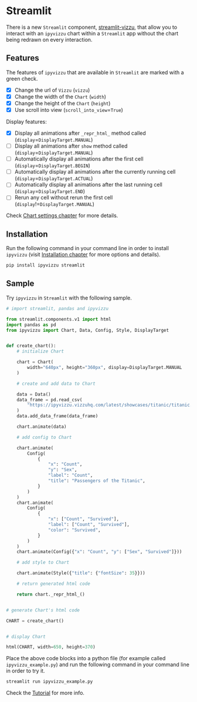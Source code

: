 # Streamlit

There is a new `Streamlit` component,
[streamlit-vizzu](https://github.com/vizzu-streamlit/streamlit-vizzu), that
allow you to interact with an `ipyvizzu` chart within a `Streamlit` app without
the chart being redrawn on every interaction.

## Features

The features of `ipyvizzu` that are available in `Streamlit` are marked with a
green check.

- [x] Change the url of `Vizzu` (`vizzu`)
- [x] Change the width of the `Chart` (`width`)
- [x] Change the height of the `Chart` (`height`)
- [x] Use scroll into view (`scroll_into_view`=`True`)

Display features:

- [x] Display all animations after `_repr_html_` method called
  (`display`=`DisplayTarget.MANUAL`)
- [ ] Display all animations after `show` method called
  (`display`=`DisplayTarget.MANUAL`)
- [ ] Automatically display all animations after the first cell
  (`display`=`DisplayTarget.BEGIN`)
- [ ] Automatically display all animations after the currently running cell
  (`display`=`DisplayTarget.ACTUAL`)
- [ ] Automatically display all animations after the last running cell
  (`display`=`DisplayTarget.END`)
- [ ] Rerun any cell without rerun the first cell
  (`display`!=`DisplayTarget.MANUAL`)

Check [Chart settings chapter](../../tutorial/chart_settings.md) for more
details.

## Installation

Run the following command in your command line in order to install `ipyvizzu`
(visit [Installation chapter](../../installation.md) for more options and
details).

```sh
pip install ipyvizzu streamlit
```

## Sample

Try `ipyvizzu` in `Streamlit` with the following sample.

```python
# import streamlit, pandas and ipyvizzu

from streamlit.components.v1 import html
import pandas as pd
from ipyvizzu import Chart, Data, Config, Style, DisplayTarget


def create_chart():
    # initialize Chart

    chart = Chart(
        width="640px", height="360px", display=DisplayTarget.MANUAL
    )

    # create and add data to Chart

    data = Data()
    data_frame = pd.read_csv(
        "https://ipyvizzu.vizzuhq.com/latest/showcases/titanic/titanic.csv"
    )
    data.add_data_frame(data_frame)

    chart.animate(data)

    # add config to Chart

    chart.animate(
        Config(
            {
                "x": "Count",
                "y": "Sex",
                "label": "Count",
                "title": "Passengers of the Titanic",
            }
        )
    )
    chart.animate(
        Config(
            {
                "x": ["Count", "Survived"],
                "label": ["Count", "Survived"],
                "color": "Survived",
            }
        )
    )
    chart.animate(Config({"x": "Count", "y": ["Sex", "Survived"]}))

    # add style to Chart

    chart.animate(Style({"title": {"fontSize": 35}}))

    # return generated html code

    return chart._repr_html_()


# generate Chart's html code

CHART = create_chart()


# display Chart

html(CHART, width=650, height=370)
```

Place the above code blocks into a python file (for example called
`ipyvizzu_example.py`) and run the following command in your command line in
order to try it.

```sh
streamlit run ipyvizzu_example.py
```

Check the [Tutorial](../../tutorial/index.md) for more info.
